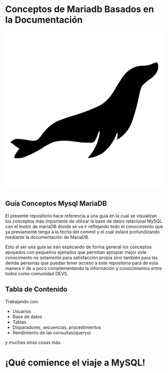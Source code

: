 # Conceptos de Mariadb Basados en la Documentación

![Imagen del Proyecto](./mariadb-svgrepo-com.svg)

## Guía Conceptos Mysql MariaDB
El presente repositorío hace referencia a una guía en la cual se visualizan
los conceptos más importante de utilizar la base de datos relacional MySQL con el
motor de mariaDB donde se va ir reflejando todo el conocimiento que ya previamente
tengo a la fecha del commit y el cual estaré profundizando mediante la documentación de MariaDB.

Esto al ser una guía se irán explicando de forma general los conceptos
apoyados con pequeños ejemplos que permitan apropiar mejor este conocimento
no solamente para satisfacción propia sino también para las demás personas
que puedan tener acceso a este repositorio para de esta manera ir de a poco
complementando la información y conocimientos entre todos como comunidad DEVS.

## Tabla de Contenido
Trabajando con:
* Usuarios
* Base de datos
* Tablas
* Disparadores, secuencias, procedimientos
* Rendimiento de las consultas(querys)

y muchas otras cosas más.

# ¡Qué comience el viaje a MySQL!
